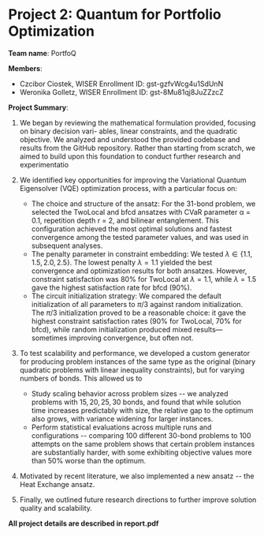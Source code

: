 # Project 2: Quantum for Portfolio Optimization

**Team name**: PortfoQ

**Members**:
- Czcibor Ciostek, WISER Enrollment ID: gst-gzfvWcg4u1SdUnN
- Weronika Golletz, WISER Enrollment ID: gst-8Mu81qj8JuZZzcZ

**Project Summary**:

1. We began by reviewing the mathematical formulation provided, focusing on binary decision vari-
ables, linear constraints, and the quadratic objective. We analyzed and understood the provided
codebase and results from the GitHub repository. Rather than starting from scratch, we aimed
to build upon this foundation to conduct further research and experimentatio

2. We identified key opportunities for improving the Variational Quantum Eigensolver (VQE)
optimization process, with a particular focus on:
     - The choice and structure of the ansatz: For the 31-bond problem, we
    selected the TwoLocal and bfcd ansatzes with CVaR parameter α = 0.1, repetition depth
    r = 2, and bilinear entanglement. This configuration achieved the most optimal solutions
    and fastest convergence among the tested parameter values, and was used in subsequent
    analyses.
    - The penalty parameter in constraint embedding:  We tested $\lambda \in \{1.1,\, 1.5,\, 2.0,\, 2.5\}$. The lowest penalty $\lambda=1.1$ yielded the best convergence and optimization results for both ansatzes. However, constraint satisfaction was 80\% for TwoLocal at $\lambda=1.1$, while $\lambda=1.5$ gave the highest satisfaction rate for bfcd (90\%).
    - The circuit initialization strategy:  We compared the default initialization of all parameters to $\pi/3$ against random initialization. The $\pi/3$ initialization proved to be a reasonable choice: it gave the highest constraint satisfaction rates (90\% for TwoLocal, 70\% for bfcd), while random initialization produced mixed results—sometimes improving convergence, but often not.

3. To test scalability and performance, we developed a custom generator for producing problem instances of the same type as the original (binary quadratic problems with linear inequality constraints), but for varying numbers of bonds. This allowed us to
   - Study scaling behavior across problem sizes -- we analyzed problems with $15,\,20,\,25,\,30$ bonds, and found that while solution time increases predictably with size, the relative gap to the optimum also grows, with variance widening for larger instances.
   - Perform statistical evaluations across multiple runs and configurations -- comparing 100 different 30-bond problems to 100 attempts on the same problem shows that certain problem instances are substantially harder, with some exhibiting objective values more than 50\% worse than the optimum.
4. Motivated by recent literature, we also implemented a new ansatz -- the Heat Exchange ansatz.
5. Finally, we outlined future research directions to further improve solution quality and scalability.



**All project details are described in report.pdf**
